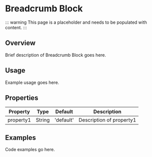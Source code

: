 # Breadcrumb Block

::: warning
This page is a placeholder and needs to be populated with content.
:::

## Overview

Brief description of Breadcrumb Block goes here.

## Usage

Example usage goes here.

## Properties

| Property | Type | Default | Description |
|----------|------|---------|-------------|
| property1 | String | 'default' | Description of property1 |

## Examples

Code examples go here.
